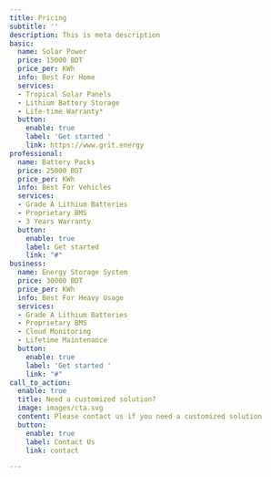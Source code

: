 ```yaml
---
title: Pricing
subtitle: ''
description: This is meta description
basic:
  name: Solar Power
  price: 15000 BDT
  price_per: KWh
  info: Best For Home
  services:
  - Tropical Solar Panels
  - Lithium Battery Storage
  - Life-time Warranty*
  button:
    enable: true
    label: 'Get started '
    link: https://www.grit.energy
professional:
  name: Battery Packs
  price: 25000 BDT
  price_per: KWh
  info: Best For Vehicles
  services:
  - Grade A Lithium Batteries
  - Proprietary BMS
  - 3 Years Warranty
  button:
    enable: true
    label: Get started
    link: "#"
business:
  name: Energy Storage System
  price: 30000 BDT
  price_per: KWh
  info: Best For Heavy Usage
  services:
  - Grade A Lithium Batteries
  - Proprietary BMS
  - Cloud Monitoring
  - Lifetime Maintenance
  button:
    enable: true
    label: 'Get started '
    link: "#"
call_to_action:
  enable: true
  title: Need a customized solution?
  image: images/cta.svg
  content: Please contact us if you need a customized solution
  button:
    enable: true
    label: Contact Us
    link: contact

---
```

